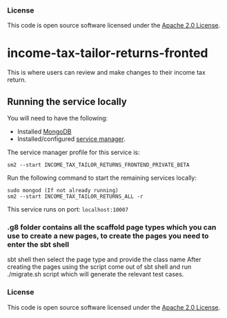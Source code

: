 ### License

This code is open source software licensed under the [Apache 2.0 License]("http://www.apache.org/licenses/LICENSE-2.0.html").


# income-tax-tailor-returns-fronted
This is where users can review and make changes to their income tax return.

## Running the service locally

You will need to have the following:
- Installed [MongoDB](https://docs.mongodb.com/manual/installation/)
- Installed/configured [service manager](https://github.com/hmrc/service-manager).

The service manager profile for this service is:

    sm2 --start INCOME_TAX_TAILOR_RETURNS_FRONTEND_PRIVATE_BETA
Run the following command to start the remaining services locally:

    sudo mongod (If not already running)
    sm2 --start INCOME_TAX_TAILOR_RETURNS_ALL -r

This service runs on port: `localhost:10007`

### .g8 folder contains all the scaffold page types which you can use to create a new pages, to create the pages you need to enter the sbt shell
sbt shell
then select the page type and provide the class name
After creating the pages using the script come out of sbt shell and run ./migrate.sh script which will generate the relevant test cases.

### License

This code is open source software licensed under the [Apache 2.0 License]("http://www.apache.org/licenses/LICENSE-2.0.html").